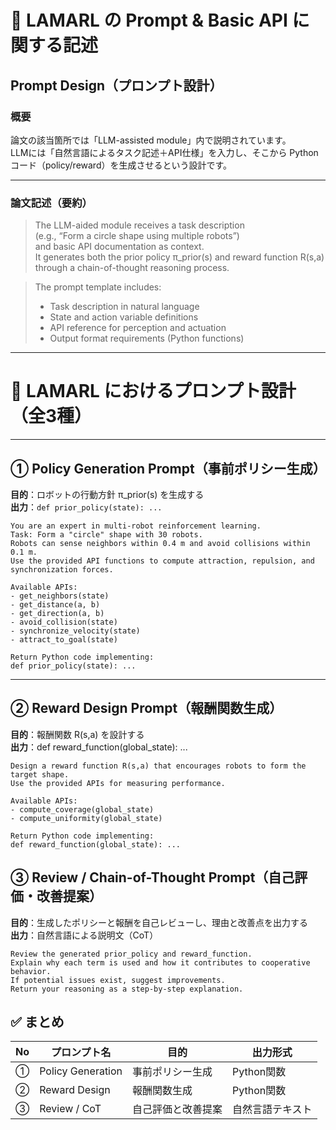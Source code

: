 # 🧩 LAMARL の Prompt & Basic API に関する記述
## Prompt Design（プロンプト設計）
### 概要
論文の該当箇所では「LLM-assisted module」内で説明されています。  
LLMには「自然言語によるタスク記述＋API仕様」を入力し、そこから Python コード（policy/reward）を生成させるという設計です。

---

### 論文記述（要約）

> The LLM-aided module receives a task description  
> (e.g., “Form a circle shape using multiple robots”)  
> and basic API documentation as context.  
> It generates both the prior policy π_prior(s) and reward function R(s,a)  
> through a chain-of-thought reasoning process.

> The prompt template includes:  
> - Task description in natural language  
> - State and action variable definitions  
> - API reference for perception and actuation  
> - Output format requirements (Python functions)

---

# 🧠 LAMARL におけるプロンプト設計（全3種）

---

## ① Policy Generation Prompt（事前ポリシー生成）

**目的**：ロボットの行動方針 π_prior(s) を生成する  
**出力**：`def prior_policy(state): ...`

```
You are an expert in multi-robot reinforcement learning.
Task: Form a "circle" shape with 30 robots.
Robots can sense neighbors within 0.4 m and avoid collisions within 0.1 m.
Use the provided API functions to compute attraction, repulsion, and synchronization forces.

Available APIs:
- get_neighbors(state)
- get_distance(a, b)
- get_direction(a, b)
- avoid_collision(state)
- synchronize_velocity(state)
- attract_to_goal(state)

Return Python code implementing:
def prior_policy(state): ...

```
---

## ② Reward Design Prompt（報酬関数生成）

**目的**：報酬関数 R(s,a) を設計する  
**出力**：def reward_function(global_state): ...
```
Design a reward function R(s,a) that encourages robots to form the target shape.
Use the provided APIs for measuring performance.

Available APIs:
- compute_coverage(global_state)
- compute_uniformity(global_state)

Return Python code implementing:
def reward_function(global_state): ...
```
## ③ Review / Chain-of-Thought Prompt（自己評価・改善提案）

**目的**：生成したポリシーと報酬を自己レビューし、理由と改善点を出力する  
**出力**：自然言語による説明文（CoT）
```
Review the generated prior_policy and reward_function.
Explain why each term is used and how it contributes to cooperative behavior.
If potential issues exist, suggest improvements.
Return your reasoning as a step-by-step explanation.
```
## ✅ まとめ
| No | プロンプト名 | 目的 | 出力形式 |
|----|---------------|------|-----------|
| ① | Policy Generation | 事前ポリシー生成 | Python関数 |
| ② | Reward Design | 報酬関数生成 | Python関数 |
| ③ | Review / CoT | 自己評価と改善提案 | 自然言語テキスト |
